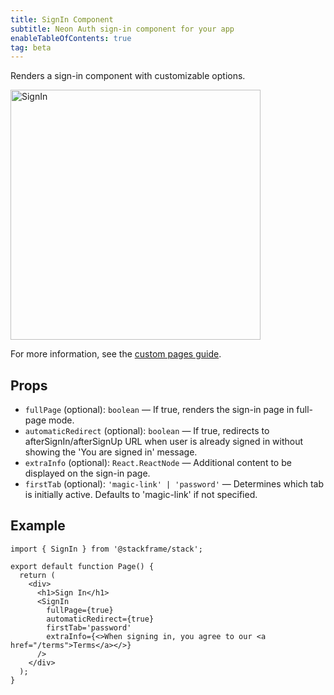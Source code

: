 ```yaml
---
title: SignIn Component
subtitle: Neon Auth sign-in component for your app
enableTableOfContents: true
tag: beta
---
```


Renders a sign-in component with customizable options.

<img src="/docs/neon-auth/sign-in.png" alt="SignIn" width="400" />

For more information, see the [custom pages guide](/docs/neon-auth/customization/custom-pages).

## Props

- `fullPage` (optional): `boolean` — If true, renders the sign-in page in full-page mode.
- `automaticRedirect` (optional): `boolean` — If true, redirects to afterSignIn/afterSignUp URL when user is already signed in without showing the 'You are signed in' message.
- `extraInfo` (optional): `React.ReactNode` — Additional content to be displayed on the sign-in page.
- `firstTab` (optional): `'magic-link' | 'password'` — Determines which tab is initially active. Defaults to 'magic-link' if not specified.

## Example

```tsx
import { SignIn } from '@stackframe/stack';

export default function Page() {
  return (
    <div>
      <h1>Sign In</h1>
      <SignIn
        fullPage={true}
        automaticRedirect={true}
        firstTab='password'
        extraInfo={<>When signing in, you agree to our <a href="/terms">Terms</a></>}
      />
    </div>
  );
}
```
